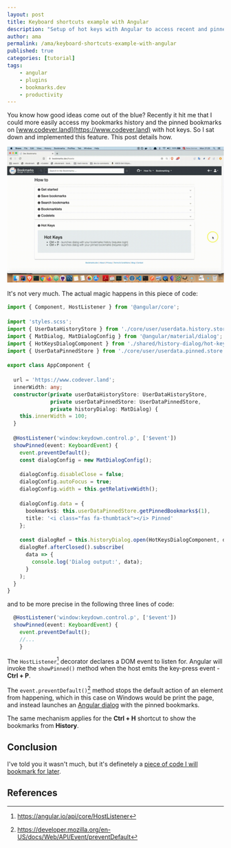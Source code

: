 ```yaml
---
layout: post
title: Keyboard shortcuts example with Angular
description: "Setup of hot keys with Angular to access recent and pinned bookmarks on www.codever.land"
author: ama
permalink: /ama/keyboard-shortcuts-example-with-angular
published: true
categories: [tutorial]
tags:
    - angular
    - plugins
    - bookmarks.dev
    - productivity
---
```


You know how good ideas come out of the blue? Recently it hit me that I could more easily access my bookmarks
history and the pinned bookmarks on [www.codever.land](https://www.codever.land) with hot keys. So I sat down and implemented
this feature. This post details how.

 ![Hot Keys on Bookmarks.dev demo](/images/posts/2020-06-12-hotkeys-angular/angular-hotkeys-showcase-1440x900.gif)

<!--more-->

It's not very much. The actual magic happens in this piece of code:
```typescript
import { Component, HostListener } from '@angular/core';

import 'styles.scss';
import { UserDataHistoryStore } from './core/user/userdata.history.store';
import { MatDialog, MatDialogConfig } from '@angular/material/dialog';
import { HotKeysDialogComponent } from './shared/history-dialog/hot-keys-dialog.component';
import { UserDataPinnedStore } from './core/user/userdata.pinned.store';

export class AppComponent {

  url = 'https://www.codever.land';
  innerWidth: any;
  constructor(private userDataHistoryStore: UserDataHistoryStore,
              private userDataPinnedStore: UserDataPinnedStore,
              private historyDialog: MatDialog) {
    this.innerWidth = 100;
  }

  @HostListener('window:keydown.control.p', ['$event'])
  showPinned(event: KeyboardEvent) {
    event.preventDefault();
    const dialogConfig = new MatDialogConfig();

    dialogConfig.disableClose = false;
    dialogConfig.autoFocus = true;
    dialogConfig.width = this.getRelativeWidth();

    dialogConfig.data = {
      bookmarks$: this.userDataPinnedStore.getPinnedBookmarks$(1),
      title: '<i class="fas fa-thumbtack"></i> Pinned'
    };

    const dialogRef = this.historyDialog.open(HotKeysDialogComponent, dialogConfig);
    dialogRef.afterClosed().subscribe(
      data => {
        console.log('Dialog output:', data);
      }
    );
  }
}
```

and to be more precise in the following three lines of code:

```typescript
  @HostListener('window:keydown.control.p', ['$event'])
  showPinned(event: KeyboardEvent) {
    event.preventDefault();
    //...
    }
```

The `HostListener`[^1] decorator declares a DOM event to listen for. Angular will invoke the `showPinned()` method when
the host emits the key-press event - **Ctrl + P**.

[^1]: <https://angular.io/api/core/HostListener>

The `event.preventDefault()`[^2] method stops the default action of an element from happening, which in this case on Windows
would be print the page, and instead launches an [Angular dialog](https://www.codepedia.org/ama/how-to-embed-a-youtube-video-in-an-angular-material-dialog)
with the pinned bookmarks.

[^2]: <https://developer.mozilla.org/en-US/docs/Web/API/Event/preventDefault>

The same mechanism applies for the **Ctrl + H** shortcut to show the bookmarks from **History**.


## Conclusion
I've told you it wasn't much, but it's definetely a [piece of code I will bookmark for later](https://dev.to/ama/bookmarking-code-snippets-with-codelets-3d44).

## References
